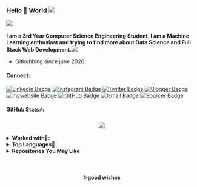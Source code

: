 ### Hello 👋 World <img src="https://github.com/TheDudeThatCode/TheDudeThatCode/blob/master/Assets/Earth.gif" width="24px">

![](https://komarev.com/ghpvc/?username=shsarv&color=blue&style=flat-circle&label=PROFILE+VIEWS)

**I am a 3rd Year Computer Science Engineering Student. I am a Machine Learning enthusiast and trying to find more about Data Science and Full Stack Web Development.**<img src="https://media.giphy.com/media/WUlplcMpOCEmTGBtBW/giphy.gif" width="30"> 
* Githubbing since june 2020.

#### Connect:

[![Linkedin Badge](https://img.shields.io/badge/-Sarvesh-blue?style=flat-circle&logo=Linkedin&logoColor=white&link=https://www.linkedin.com/in/sarvesh-kumar-sharma-869a1b185/)](https://www.linkedin.com/in/sarvesh-kumar-sharma-869a1b185/) [![Instagram Badge](https://img.shields.io/badge/-@astro2sarvesh-e02c73?style=flat-circle&labelColor=e02c73&logo=Instagram&logoColor=white&link=https://www.instagram.com/astro2sarvesh)](https://www.instagram.com/astro2sarvesh) [![Twitter Badge](https://img.shields.io/badge/-@sarveshroli-1ca0f1?style=flat-circle&labelColor=1ca0f1&logo=twitter&logoColor=white&link=https://twitter.com/sarveshroli)](https://twitter.com/sarveshroli)  [![Blogger Badge](https://img.shields.io/badge/-My_blog-fc4f08?style=flat-circle&labelColor=fc4f08&logo=blogger&logoColor=white&link=https://shsarv.blogspot.com/)](https://shsarv.blogspot.com/) 
[![mywebsite Badge](https://img.shields.io/badge/-My_Website-EE82EE?style=flat-circle&labelColor=BA55D3&logo=icon&logoColor=white&link=https://shsarv.herokuapp.com/)](https://shsarv.herokuapp.com/)  [![GitHub Badge](https://img.shields.io/badge/-@shsarv-24292e?style=flat-circle&labelColor=24292e&logo=github&logoColor=white&link=https://github.com/shsarv)](https://github.com/shsarv) [![Gmail Badge](https://img.shields.io/badge/-shsarv2001-d54b3d?style=flat-circle&labelColor=d54b3d&logo=gmail&logoColor=white&link=mailto:shsarv2001@gmail.com)](mailto:shsarv2001@gmail.com) [![Sourcer Badge](https://img.shields.io/badge/Sourcerer-Shsarv-brightgreen?style=flat-circle&labelColor=&logo=data:Sourcerer.jpg&logoColor=white&link=https://sourcerer.io/shsarv)](https://sourcerer.io/shsarv) <!--[![gitstats Badge](https://img.shields.io/badge/GitStats-@shsarv-blue?style=flat-circle&labelColor=orange&logo=data:Sourcerer.jpg&logoColor=white&link=https://gitstats.me/shsarv)](https://gitstats.me/shsarv) -->



#### GitHub Stats⚡:

<p align="center">
  <a href = "https://github.com/shsarv">
<img src="https://github-readme-stats-aj8vj7k8x.vercel.app/api?username=shsarv&show_icons=true&title_color=ffc857&icon_color=8ac926&text_color=daf7dc&bg_color=151515&count_private=true&include_all_commits=false">
  </a>
 </p>

<details>

<summary><strong>Worked with🌱: </strong></summary>

<br>

<code><img height="40" src="https://devicons.github.io/devicon/devicon.git/icons/python/python-original.svg" title="python"></code>
<code><img height="40" src="https://devicons.github.io/devicon/devicon.git/icons/javascript/javascript-original.svg" title="javascript"></code>
<code><img height="40" src="https://devicons.github.io/devicon/devicon.git/icons/html5/html5-original-wordmark.svg" title="html5"></code>
<code><img height="40" src="https://devicons.github.io/devicon/devicon.git/icons/php/php-original.svg" title="php"></code>
<code><img height="40" src="https://raw.githubusercontent.com/github/explore/80688e429a7d4ef2fca1e82350fe8e3517d3494d/topics/jquery/jquery.png" title="jquery"></code>
<code><img height="40" src="https://devicons.github.io/devicon/devicon.git/icons/c/c-original.svg" title="C"></code>
<code><img height="40" src="https://devicons.github.io/devicon/devicon.git/icons/css3/css3-original-wordmark.svg" title="css"></code>
<code><img height="40" src="https://devicons.github.io/devicon/devicon.git/icons/java/java-original-wordmark.svg" title="java"></code>
<code><img height="40" src="https://www.vectorlogo.zone/logos/pocoo_flask/pocoo_flask-icon.svg" title="flask"></code>
<code><img height="40" src="https://devicons.github.io/devicon/devicon.git/icons/django/django-original.svg" title="django"></code>
<code><img height="40" src="https://devicons.github.io/devicon/devicon.git/icons/nodejs/nodejs-original-wordmark.svg" title="node.js"></code>
<code><img height="40" src="https://devicons.github.io/devicon/devicon.git/icons/mysql/mysql-original-wordmark.svg" title="mysql"></code>
<code><img height="40" src="https://www.vectorlogo.zone/logos/git-scm/git-scm-icon.svg" title="git"></code>
<code><img height="40" src="https://devicons.github.io/devicon/devicon.git/icons/linux/linux-original.svg" title="linux"></code>
<code><img height="40" src="https://raw.githubusercontent.com/github/explore/80688e429a7d4ef2fca1e82350fe8e3517d3494d/topics/visual-studio-code/visual-studio-code.png" title="vscode"></code>
<code><img height="40" src="https://raw.githubusercontent.com/github/explore/80688e429a7d4ef2fca1e82350fe8e3517d3494d/topics/scikit-learn/scikit-learn.png" title="sklearn"></code>
<code><img height="40" src="https://www.kubeflow.org/docs/images/logos/TensorFlow.png" title="TensorFlow"></code>
<code><img height="40" src="https://i.ibb.co/f2Svrpk/opencv.png" title="OpenCv"></code>
<code><img height="40" src="https://github.com/shsarv/shsarv/blob/master/re/keras.png" title="Keras"></code>
<code><img height="40" src="https://github.com/shsarv/shsarv/blob/master/re/scipy.png" title="Scipy"></code>
<code><img height="40" src="https://raw.githubusercontent.com/shsarv/shsarv/master/re/seaborn.png" title="Seaborn"></code>
<code><img height="40" src="https://www.kubeflow.org/docs/images/logos/Jupyter.png" title="Jupyter"></code>
<code><img height="40" src="https://raw.githubusercontent.com/shsarv/shsarv/master/re/pandas.png" title="Pandas"></code>
<code><img height="40" src="https://raw.githubusercontent.com/shsarv/shsarv/master/re/numpy.png" title="Numpy"></code>
<code><img height="40" src="https://raw.githubusercontent.com/shsarv/shsarv/master/re/matplotlib.png" title="Matplotlib"></code>
<code><img height="40" src="https://raw.githubusercontent.com/shsarv/shsarv/master/re/spyder.png" title="Spyder"></code>
<code><img height="40" src="https://raw.githubusercontent.com/shsarv/shsarv/master/re/pycharm.jpg" title="Pycharm"></code>
<code><img height="40" src="https://raw.githubusercontent.com/shsarv/shsarv/master/re/intellij.jpg" title="intellij"></code>
<code><img height="40" src="https://raw.githubusercontent.com/shsarv/shsarv/master/re/anoconda.png" title="Anoconda"></code>
<!--<code><img height="40" src="" title=""></code>
<code><img height="40" src="" title=""></code>
<code><img height="40" src="" title=""></code>
<code><img height="40" src="" title=""></code>
<code><img height="40" src="https://devicons.github.io/devicon/devicon.git/icons/react/react-original-wordmark.svg" title="react"></code>
<code><img height="40" src="https://devicons.github.io/devicon/devicon.git/icons/angularjs/angularjs-original.svg" title="angular"></code> -->
<!--<code><img height="40" src="https://pbs.twimg.com/profile_images/1235868806079057921/fTL08u_H_400x400.png" title="spring-boot"></code>
<code><img height="40" src="https://devicons.github.io/devicon/devicon.git/icons/express/express-original-wordmark.svg" title="express.js"></code> -->
</details>

<details><summary><strong>Top Languages💬:</strong></summary>
  
  <br>
  
 <p align="center">
<a href = "https://github.com/shsarv">
  <img src="https://github-readme-stats-aj8vj7k8x.vercel.app/api/top-langs/?username=shsarv&layout=&title_color=ffc857&icon_color=8ac926&text_color=daf7dc&bg_color=151515&card_width=400">
</a>
</p>
</details>


<details>
<summary><strong>Repositories You May Like</strong></strong></summary>

<br>

<a href="https://github.com/shsarv/machine-learning-Projects">
<img align="left" src="https://github-readme-stats.vercel.app/api/pin/?username=shsarv&repo=machine-learning-Projects" />
</a>
<a href="https://github.com/shsarv/Diabetes-prediction">
<img align="left" src="https://github-readme-stats.vercel.app/api/pin/?username=shsarv&repo=Diabetes-prediction" />
</a>  
</details>



<br>
<br>
<h4 align=center>✨good wishes</h4>
